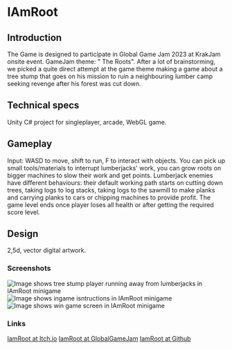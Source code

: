 # IAmRoot
 
## Introduction
The Game is designed to participate in Global Game Jam 2023 at KrakJam onsite event. GameJam theme: " The Roots". 
After a lot of brainstorming, we picked a quite direct attempt at the game theme making a game about a tree stump that goes on his mission to ruin a neighbouring lumber camp seeking revenge after his forest was cut down.

## Technical specs
Unity C# project for singleplayer, arcade, WebGL game.

## Gameplay
Input: WASD to move, shift to run, F to interact with objects.
You can pick up small tools/materials to interrupt lumberjacks' work, you can grow roots on bigger machines to slow their work and get points.
Lumberjack enemies have different behaviours: their default working path starts on cutting down trees, taking logs to log stacks, taking logs to the sawmill to make planks and carrying planks to cars or chipping machines to provide profit.
The game level ends once player loses all health or after getting the required score level.

## Design
2,5d, vector digital artwork.

### Screenshots
![Image shows tree stump player running away from lumberjacks in IAmRoot minigame](https://img.itch.zone/aW1hZ2UvMjA1MTg1MS8xMjA2NjQwMS5qcGc=/250x600/4sMxJ2.jpg)
![Image shows ingame isntructions in IAmRoot minigame](https://img.itch.zone/aW1hZ2UvMjA1MTg1MS8xMjA2NjQwMy5wbmc=/250x600/%2FwjNYP.png)
![Image shows win game screen in IAmRoot minigame](https://img.itch.zone/aW1hZ2UvMjA1MTg1MS8xMjA2NjQwNi5wbmc=/250x600/qP12tv.png)

### Links
[IamRoot at Itch.io](https://pazurek.itch.io/iamroot)
[IamRoot at GlobalGameJam](https://globalgamejam.org/2023/games/i-am-root-1-0)
[IamRoot at Github](https://lisiasty-pazurek.github.io/IAmRoot/)
